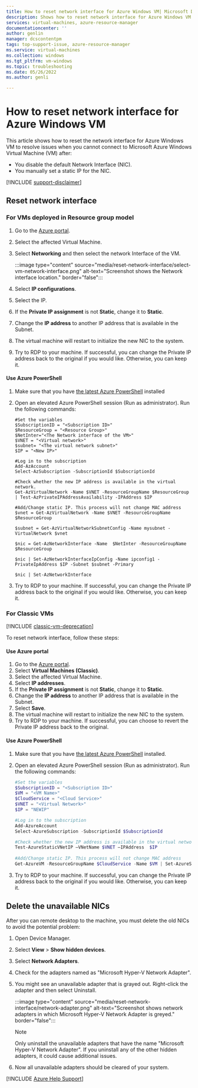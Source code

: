```yaml
---
title: How to reset network interface for Azure Windows VM| Microsoft Docs
description: Shows how to reset network interface for Azure Windows VM
services: virtual-machines, azure-resource-manager
documentationcenter: ''
author: genlin
manager: dcscontentpm
tags: top-support-issue, azure-resource-manager
ms.service: virtual-machines
ms.collection: windows
ms.tgt_pltfrm: vm-windows
ms.topic: troubleshooting
ms.date: 05/26/2022
ms.author: genli

---
```

# How to reset network interface for Azure Windows VM

This article shows how to reset the network interface for Azure Windows VM to resolve issues when you cannot connect to Microsoft Azure Windows Virtual Machine (VM) after:

* You disable the default Network Interface (NIC).
* You manually set a static IP for the NIC.

[!INCLUDE [support-disclaimer](../../includes/support-disclaimer.md)]

## Reset network interface

### For VMs deployed in Resource group model

1. Go to the [Azure portal](https://ms.portal.azure.com).
2. Select the affected Virtual Machine.
3. Select **Networking** and then select the network Interface of the VM.

    :::image type="content" source="media/reset-network-interface/select-vm-network-interface.png" alt-text="Screenshot shows the Network interface location." border="false":::

4. Select **IP configurations**.
5. Select the IP.
6. If the **Private IP assignment**  is not  **Static**, change it to **Static**.
7. Change the **IP address** to another IP address that is available in the Subnet.
8. The virtual machine will restart to initialize the new NIC to the system.
9. Try to RDP to your machine. If successful, you can change the Private IP address back to the original if you would like. Otherwise, you can keep it.

#### Use Azure PowerShell

1. Make sure that you have [the latest Azure PowerShell](/powershell/azure/) installed
2. Open an elevated Azure PowerShell session (Run as administrator). Run the following commands:

    ```azurecli-interactive
    #Set the variables 
    $SubscriptionID = "<Subscription ID>"​
    $ResourceGroup = "<Resource Group>"
    $NetInter="<The Network interface of the VM>"
    $VNET = "<Virtual network>"
    $subnet= "<The virtual network subnet>"
    $IP = "<New IP>"
 
    #Log in to the subscription​ 
    Add-AzAccount
    Select-AzSubscription -SubscriptionId $SubscriptionId 
        
    #Check whether the new IP address is available in the virtual network.
    Get-AzVirtualNetwork -Name $VNET -ResourceGroupName $ResourceGroup | Test-AzPrivateIPAddressAvailability -IPAddress $IP
    
    #Add/Change static IP. This process will not change MAC address
    $vnet = Get-AzVirtualNetwork -Name $VNET -ResourceGroupName $ResourceGroup

    $subnet = Get-AzVirtualNetworkSubnetConfig -Name mysubnet -VirtualNetwork $vnet

    $nic = Get-AzNetworkInterface -Name  $NetInter -ResourceGroupName  $ResourceGroup

    $nic | Set-AzNetworkInterfaceIpConfig -Name ipconfig1 -PrivateIpAddress $IP -Subnet $subnet -Primary

    $nic | Set-AzNetworkInterface
    ```

3. Try to RDP to your machine. If successful, you can change the Private IP address back to the original if you would like. Otherwise, you can keep it.

### For Classic VMs

[!INCLUDE [classic-vm-deprecation](../../includes/classic-vm-deprecation.md)]

To reset network interface, follow these steps:

#### Use Azure portal

1. Go to the [Azure portal]( https://ms.portal.azure.com).
2. Select **Virtual Machines (Classic)**.
3. Select the affected Virtual Machine.
4. Select **IP addresses**.
5. If the **Private IP assignment**  is not  **Static**, change it to **Static**.
6. Change the **IP address** to another IP address that is available in the Subnet.
7. Select **Save**.
8. The virtual machine will restart to initialize the new NIC to the system.
9. Try to RDP to your machine.  If successful, you can choose to revert the Private IP address back to the original.  

#### Use Azure PowerShell

1. Make sure that you have [the latest Azure PowerShell](/powershell/azure/) installed.
2. Open an elevated Azure PowerShell session (Run as administrator). Run the following commands:

    ```powershell
    #Set the variables 
    $SubscriptionID = "<Subscription ID>"​
    $VM = "<VM Name>"
    $CloudService = "<Cloud Service>"
    $VNET = "<Virtual Network>"
    $IP = "NEWIP"
    
    #Log in to the subscription​ 
    Add-AzureAccount
    Select-AzureSubscription -SubscriptionId $SubscriptionId 
    
    #Check whether the new IP address is available in the virtual network.
    Test-AzureStaticVNetIP –VNetName $VNET –IPAddress  $IP
        
    #Add/Change static IP. This process will not change MAC address
    Get-AzureVM -ResourceGroupName $CloudService -Name $VM | Set-AzureStaticVNetIP -IPAddress $IP |Update-AzureVM
    ```

3. Try to RDP to your machine. If successful, you can change the Private IP address back to the original if you would like. Otherwise, you can keep it.

## Delete the unavailable NICs

After you can remote desktop to the machine, you must delete the old NICs to avoid the potential problem:

1. Open Device Manager.
2. Select **View** > **Show hidden devices**.
3. Select **Network Adapters**.
4. Check for the adapters named as "Microsoft Hyper-V Network Adapter".
5. You might see an unavailable adapter that is grayed out. Right-click the adapter and then select Uninstall.

    :::image type="content" source="media/reset-network-interface/network-adapter.png" alt-text="Screenshot shows network adapters in which Microsoft Hyper-V Network Adapter is greyed." border="false":::

    > [!NOTE]
    > Only uninstall the unavailable adapters that have the name "Microsoft Hyper-V Network Adapter". If you uninstall any of the other hidden adapters, it could cause additional issues.

6. Now all unavailable adapters should be cleared of your system.

[!INCLUDE [Azure Help Support](../../includes/azure-help-support.md)]
